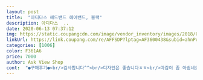 ```yaml
---
layout: post 
title:  "아디다스 헤드밴드 헤어밴드, 블랙" 
description: 아디다스  ..
date: 2020-06-13 07:37:12 
img: https://static.coupangcdn.com/image/vendor_inventory/images/2018/07/07/21/6/afa903ff-341b-4fa5-bdf3-419968eb16c7.jpg 
linkUrl: https://link.coupang.com/re/AFFSDP?lptag=AF3600438&subid=ahnPublicAsk&pageKey=107715793&itemId=326094065&vendorItemId=3798494361&traceid=V0-113-d253789e1be90801 
categories: [1006] 
color: F361A6 
price: 7000 
author: Ask View Shop 
cont:  "●구매후기●<br/>감사합니다^^<br/>디자인은 좋습니다ㅎㅎ<br/>마감이 좀 아쉽네요<br/>안쪽 재봉선때문에 이마에 자국이 납니다<br/>여름에 땀이 많아 작업할때마다 수건으로 닦았는데<br/>저렴해서 두개 구입했습니다<br/>천도 부드럽고,,, 이번 산행에 도움이 되었으면 합니다.<br/><br/>헤어밴드 생각 못하다가 안되겠다 싶어 장만했네요ㅎ<br/>" 
---
```

